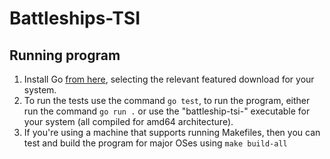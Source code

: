 # Battleships-TSI

## Running program

1. Install Go [from here](https://go.dev/dl/), selecting the relevant featured download for your system.
2. To run the tests use the command `go test`, to run the program, either run the command `go run .` or use the "battleship-tsi-" executable for your system (all compiled for amd64 architecture).
3. If you're using a machine that supports running Makefiles, then you can test and build the program for major OSes using `make build-all`
